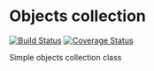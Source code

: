 Objects collection
==========
[![Build Status](https://travis-ci.org/Kachit/Collection.svg?branch=develop)](https://travis-ci.org/Kachit/Collection)
[![Coverage Status](https://coveralls.io/repos/Kachit/Collection/badge.png?branch=develop)](https://coveralls.io/r/Kachit/Collection?branch=develop)

Simple objects collection class
